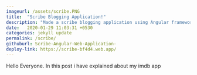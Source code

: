 ```yaml
---
imageurl: /assets/scribe.PNG
title:  "Scribe Blogging Application!"
description: "Made a scribe blogging application using Angular framework and firebase for hosting as well as for applying authentication for login and signup!"
date:   2020-01-29 11:03:31 +0530
categories: jekyll update
permalink: /scribe/
githuburl: Scribe-Angular-Web-Application- 
deploy-link: https://scribe-bf4d4.web.app/
---
```


Hello Everyone. In this post i have explained about my imdb app

